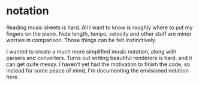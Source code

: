 # notation

Reading music sheets is hard. All I want to know is roughly where to put my fingers on the piano. Note length, tempo, velocity and other stuff are minor worries in comparison. Those things can be felt instinctively.

I wanted to create a much more simplified music notation, along with parsers and converters. Turns out writing beautiful renderers is hard, and it can get quite messy. I haven't yet had the motivation to finish the code, so instead for some peace of mind, I'm documenting the envisioned notation here.
